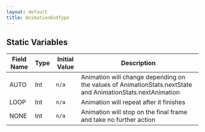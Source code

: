 ```yaml
---
layout: default
title: AnimationEndType
---
```


## Static Variables

| Field Name | Type | Initial Value | Description |
| ------------ | ------ | --------------- | ------------- |
| AUTO | Int | `n/a` | Animation will change depending on the values of AnimationStats.nextState and AnimationStats.nextAnimation |
| LOOP | Int | `n/a` | Animation will repeat after it finishes |
| NONE | Int | `n/a` | Animation will stop on the final frame and take no further action |
